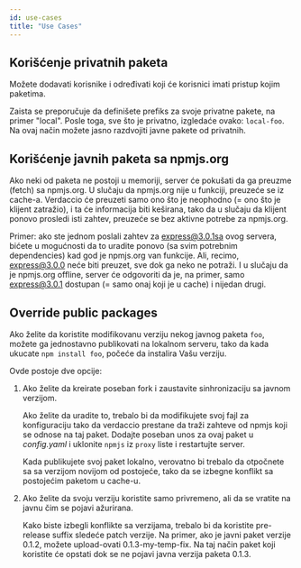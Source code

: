 ```yaml
---
id: use-cases
title: "Use Cases"
---
```

## Korišćenje privatnih paketa

Možete dodavati korisnike i određivati koji će korisnici imati pristup kojim paketima.

Zaista se preporučuje da definišete prefiks za svoje privatne pakete, na primer "local". Posle toga, sve što je privatno, izgledaće ovako: `local-foo`. Na ovaj način možete jasno razdvojiti javne pakete od privatnih.

## Korišćenje javnih paketa sa npmjs.org

Ako neki od paketa ne postoji u memoriji, server će pokušati da ga preuzme (fetch) sa npmjs.org. U slučaju da npmjs.org nije u funkciji, preuzeće se iz cache-a. Verdaccio će preuzeti samo ono što je neophodno (= ono što je klijent zatražio), i ta će informacija biti keširana, tako da u slučaju da klijent ponovo prosledi isti zahtev, preuzeće se bez aktivne potrebe za npmjs.org.

Primer: ako ste jednom poslali zahtev za express@3.0.1sa ovog servera, bićete u mogućnosti da to uradite ponovo (sa svim potrebnim dependencies) kad god je npmjs.org van funkcije. Ali, recimo, express@3.0.0 neće biti preuzet, sve dok ga neko ne potraži. I u slučaju da je npmjs.org offline, server će odgovoriti da je, na primer, samo express@3.0.1 dostupan (= samo onaj koji je u cache) i nijedan drugi.

## Override public packages

Ako želite da koristite modifikovanu verziju nekog javnog paketa `foo`, možete ga jednostavno publikovati na lokalnom serveru, tako da kada ukucate `npm install foo`, počeće da instalira Vašu verziju.

Ovde postoje dve opcije:

1. Ako želite da kreirate poseban fork i zaustavite sinhronizaciju sa javnom verzijom.
    
    Ako želite da uradite to, trebalo bi da modifikujete svoj fajl za konfiguraciju tako da verdaccio prestane da traži zahteve od npmjs koji se odnose na taj paket. Dodajte poseban unos za ovaj paket u *config.yaml* i uklonite `npmjs` iz `proxy` liste i restartujte server.
    
    Kada publikujete svoj paket lokalno, verovatno bi trebalo da otpočnete sa sa verzijom novijom od postojeće, tako da se izbegne konflikt sa postojećim paketom u cache-u.

2. Ako želite da svoju verziju koristite samo privremeno, ali da se vratite na javnu čim se pojavi ažurirana.
    
    Kako biste izbegli konflikte sa verzijama, trebalo bi da koristite pre-release suffix sledeće patch verzije. Na primer, ako je javni paket verzije 0.1.2, možete upload-ovati 0.1.3-my-temp-fix. Na taj način paket koji koristite će opstati dok se ne pojavi javna verzija paketa 0.1.3.